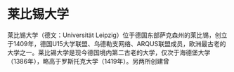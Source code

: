 # 莱比锡大学

莱比锡大学（德文：Universität Leipzig）位于德国东部萨克森州的莱比锡，创立于1409年，德国U15大学联盟、乌德勒支网络、ARQUS联盟成员，欧洲最古老的大学之一。莱比锡大学是现今德国境内第二古老的大学，仅次于海德堡大学（1386年），略高于罗斯托克大学（1419年）。另两所创建曾